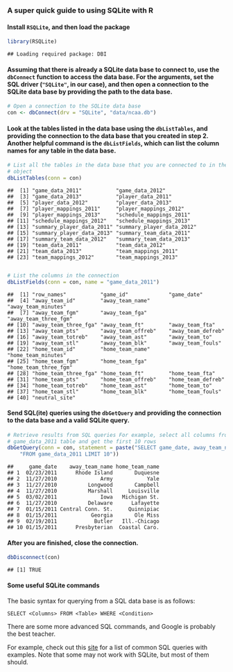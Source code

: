 ### A super quick guide to using SQLite with R

#### Install `RSQLite`, and then load the package


```r
library(RSQLite)
```

```
## Loading required package: DBI
```


#### Assuming that there is already a SQLite data base to connect to, use the `dbConnect` function to access the data base. For the arguments, set the SQL driver (`"SQLite"`, in our case), and then open a connection to the SQLite data base by providing the path to the data base.


```r
# Open a connection to the SQLite data base
con <- dbConnect(drv = "SQLite", "data/ncaa.db")
```


#### Look at the tables listed in the data base using the `dbListTables`, and providing the connection to the data base that you created in step 2. Another helpful command is the `dbListFields`, which can list the column names for any table in the data base.


```r
# List all the tables in the data base that you are connected to in the con
# object
dbListTables(conn = con)
```

```
##  [1] "game_data_2011"           "game_data_2012"          
##  [3] "game_data_2013"           "player_data_2011"        
##  [5] "player_data_2012"         "player_data_2013"        
##  [7] "player_mappings_2011"     "player_mappings_2012"    
##  [9] "player_mappings_2013"     "schedule_mappings_2011"  
## [11] "schedule_mappings_2012"   "schedule_mappings_2013"  
## [13] "summary_player_data_2011" "summary_player_data_2012"
## [15] "summary_player_data_2013" "summary_team_data_2011"  
## [17] "summary_team_data_2012"   "summary_team_data_2013"  
## [19] "team_data_2011"           "team_data_2012"          
## [21] "team_data_2013"           "team_mappings_2011"      
## [23] "team_mappings_2012"       "team_mappings_2013"
```

```r

# List the columns in the connection
dbListFields(conn = con, name = "game_data_2011")
```

```
##  [1] "row_names"           "game_id"             "game_date"          
##  [4] "away_team_id"        "away_team_name"      "away_team_minutes"  
##  [7] "away_team_fgm"       "away_team_fga"       "away_team_three_fgm"
## [10] "away_team_three_fga" "away_team_ft"        "away_team_fta"      
## [13] "away_team_pts"       "away_team_offreb"    "away_team_defreb"   
## [16] "away_team_totreb"    "away_team_ast"       "away_team_to"       
## [19] "away_team_stl"       "away_team_blk"       "away_team_fouls"    
## [22] "home_team_id"        "home_team_name"      "home_team_minutes"  
## [25] "home_team_fgm"       "home_team_fga"       "home_team_three_fgm"
## [28] "home_team_three_fga" "home_team_ft"        "home_team_fta"      
## [31] "home_team_pts"       "home_team_offreb"    "home_team_defreb"   
## [34] "home_team_totreb"    "home_team_ast"       "home_team_to"       
## [37] "home_team_stl"       "home_team_blk"       "home_team_fouls"    
## [40] "neutral_site"
```


#### Send SQL(ite) queries using the `dbGetQuery` and providing the connection to the data base and a valid SQLite query.


```r
# Retrieve results from SQL queries For example, select all columns from the
# game_data_2011 table and get the first 10 rows
dbGetQuery(conn = con, statement = paste("SELECT game_date, away_team_name, home_team_name", 
    "FROM game_data_2011 LIMIT 10"))
```

```
##     game_date    away_team_name home_team_name
## 1  02/23/2011      Rhode Island       Duquesne
## 2  11/27/2010              Army           Yale
## 3  11/27/2010          Longwood       Campbell
## 4  11/27/2010          Marshall     Louisville
## 5  03/02/2011              Iowa   Michigan St.
## 6  11/27/2010          Delaware      Lafayette
## 7  01/15/2011 Central Conn. St.     Quinnipiac
## 8  01/15/2011           Georgia       Ole Miss
## 9  02/19/2011            Butler   Ill.-Chicago
## 10 01/15/2011      Presbyterian  Coastal Caro.
```


#### After you are finished, close the connection.


```r
dbDisconnect(con)
```

```
## [1] TRUE
```


#### Some useful SQLite commands

The basic syntax for querying from a SQL data base is as follows:

`SELECT <Columns> FROM <Table> WHERE <Condition>`

There are some more advanced SQL commands, and Google is probably the best teacher.

For example, check out this [site](http://www.w3schools.com/sql/) for a list of common SQL queries with examples. Note that some may not work with SQLite, but most of them should.
